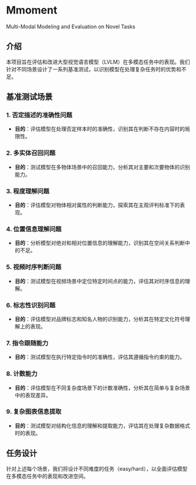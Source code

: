 # Mmoment
Multi-Modal Modeling and Evaluation on Novel Tasks

## 介绍
本项目旨在评估和改进大型视觉语言模型（LVLM）在多模态任务中的表现。我们针对不同场景设计了一系列基准测试，以识别模型在处理复杂任务时的优势和不足。

## 基准测试场景

### 1. 否定描述的准确性问题
- **目的**：评估模型在处理否定样本时的准确性，识别其在判断不存在内容时的局限性。

### 2. 多实体召回问题
- **目的**：测试模型在多物体场景中的召回能力，分析其对主要和次要物体的识别能力。

### 3. 程度理解问题
- **目的**：评估模型对物体相对属性的判断能力，探索其在主观评判标准下的表现。

### 4. 位置信息理解问题
- **目的**：分析模型对绝对和相对位置信息的理解能力，识别其在空间关系判断中的不足。

### 5. 视频时序判断问题
- **目的**：测试模型在视频场景中定位特定时间点的能力，评估其对时序信息的理解。

### 6. 标志性识别问题
- **目的**：评估模型对品牌标志和知名人物的识别能力，分析其在特定文化符号理解上的表现。

### 7. 指令跟随能力
- **目的**：测试模型在执行特定指令时的准确性，评估其遵循指令约束的能力。

### 8. 计数能力
- **目的**：评估模型在不同复杂度场景下的计数准确性，分析其在简单与复杂场景中的表现差异。

### 9. 复杂图表信息提取
- **目的**：测试模型对结构化信息的理解和提取能力，评估其在处理复杂数据格式时的表现。

## 任务设计
针对上述每个场景，我们将设计不同难度的任务（easy/hard），以全面评估模型在多模态任务中的表现和改进空间。
